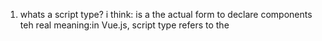 1. whats a script type?
i think: is a the actual form to declare components
teh real meaning:in Vue.js, script type refers to the <script> block in Single File Components (SFCs). The type attribute can specify how the script is processed, such as type="module" for ES modules or other preprocessors like TypeScript (type="ts"). Typically, the script block is used to define the logic, including imports, data, methods, and other options of the component.


2. whats define component?
i think: is older than script type and yo can declare components yo need to put the props and another things in there
the real meaning: defineComponent is a helper function provided by Vue 3, primarily used with TypeScript to define components with proper type inference and IntelliSense support. It helps structure components in a modular and typed way, allowing better integration with advanced tools like TypeScript.


3. which is better?
i think: is think they have a god thinks script type is less verbose than defien component but define component you can organize it first you need
the real meaning:his is subjective and depends on use cases. script setup is a newer syntax introduced in Vue 3.2, offering simplicity and less boilerplate, making it ideal for most scenarios. defineComponent is better suited for more complex setups, especially when using TypeScript, as it offers explicit type declarations and a more traditional structure.

4. whats rfc?
i thing: is request for comments and is the way of vue js request to teh users to the new functionalities and tehy decide if they put it on framework
the the real menaing is: RFC stands for "Request for Comments," a process used by the Vue.js team (and other open-source communities) to propose new features, changes, or updates to the framework. It provides a formal way for the community to discuss and refine ideas before they are implemented.